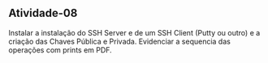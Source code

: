 ## Atividade-08
Instalar a instalação do SSH Server e de um SSH Client (Putty ou outro) e a criação das Chaves Pública e Privada.
Evidenciar a sequencia das operações com prints em PDF.
